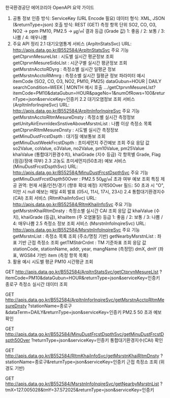 한국환경공단 에어코리아 OpenAPI 요약 가이드
1. 공통 정보
인증 방식: ServiceKey (URL Encode 필요)
데이터 형식: XML, JSON (&returnType=json)
호출 방식: REST (GET)
측정 항목 단위
SO2, CO, O3, NO2 → ppm
PM10, PM2.5 → ㎍/㎥
결과 등급 (Grade 값)
1: 좋음 / 2: 보통 / 3: 나쁨 / 4: 매우나쁨
2. 주요 API 정리
2.1 대기오염통계 서비스 (ArpltnStatsSvc)
URL: http://apis.data.go.kr/B552584/ArpltnStatsSvc
주요 기능
getCtprvnMesureLIst : 시도별 실시간 평균정보 조회
getCtprvnMesureSidoLIst : 시군구별 실시간 평균정보 조회
getMsrstnAcctoRDyrg : 측정소별 실시간 일평균 정보
getMsrstnAcctoRMmrg : 측정소별 실시간 월평균 정보
파라미터 예시
itemCode (SO2, CO, O3, NO2, PM10, PM25)
dataGubun=HOUR | DAILY
searchCondition=WEEK | MONTH
예시 호출
.../getCtprvnMesureLIst?itemCode=PM10&dataGubun=HOUR&pageNo=1&numOfRows=100&returnType=json&serviceKey=인증키
2.2 대기오염정보 조회 서비스 (ArpltnInforInqireSvc)
URL: http://apis.data.go.kr/B552584/ArpltnInforInqireSvc
주요 기능
getMsrstnAcctoRltmMesureDnsty : 측정소별 실시간 측정정보
getUnityAirEnvrnIdexSnstiveAboveMsrstnList : 나쁨 이상 측정소 목록
getCtprvnRltmMesureDnsty : 시도별 실시간 측정정보
getMinuDustFrcstDspth : 대기질 예보통보 조회
getMinuDustWeekFrcstDspth : 초미세먼지 주간예보 조회
주요 응답 값
so2Value, coValue, o3Value, no2Value, pm10Value, pm25Value
khaiValue (통합대기환경수치), khaiGrade (지수 등급)
각 항목별 Grade, Flag (점검/장애 여부)
2.3 고농도 초미세먼지(50초과) 예보 서비스 (MinuDustFrcstDspthSvc)
URL: http://apis.data.go.kr/B552584/MinuDustFrcstDspthSvc
주요 기능
getMinuDustFrcstDspth50Over : PM2.5 50㎍/㎥ 초과 여부 예보 조회
특징
제공 권역: 현재 서울/인천/경기 (향후 확대 예정)
지역50Over 필드: 50 초과 시 "O", 미만 시 null
예보는 매일 4회 발표 (05시, 11시, 17시, 23시)
2.4 통합대기환경지수(CAI) 조회 서비스 (RltmKhaiInfoSvc)
URL: http://apis.data.go.kr/B552584/RltmKhaiInfoSvc
주요 기능
getMsrstnKhaiRltmDnsty : 측정소별 실시간 CAI 조회
응답 값
khaiValue (수치), khaiGrade (등급), khaiItem (주 오염물질)
등급
1: 좋음 / 2: 보통 / 3: 나쁨 / 4: 매우나쁨
2.5 측정소 정보 조회 서비스 (MsrstnInfoInqireSvc)
URL: http://apis.data.go.kr/B552584/MsrstnInfoInqireSvc
주요 기능
getMsrstnList : 측정소 목록 조회 (주소/명칭 기반)
getNearbyMsrstnList : 좌표 기반 근접 측정소 조회
getTMStdrCrdnt : TM 기준좌표 조회
응답 값
stationCode, stationName, addr, year, mangName (측정망)
dmX, dmY (좌표, WGS84 기반)
item (측정 항목 목록)
3. 활용 예시
시도별 평균 PM10 시간평균 조회

GET http://apis.data.go.kr/B552584/ArpltnStatsSvc/getCtprvnMesureLIst
?itemCode=PM10&dataGubun=HOUR&returnType=json&serviceKey=인증키
종로구 측정소 실시간 데이터 조회

GET http://apis.data.go.kr/B552584/ArpltnInforInqireSvc/getMsrstnAcctoRltmMesureDnsty
?stationName=종로구&dataTerm=DAILY&returnType=json&serviceKey=인증키
PM2.5 50 초과 예보 확인

GET http://apis.data.go.kr/B552584/MinuDustFrcstDspthSvc/getMinuDustFrcstDspth50Over
?returnType=json&serviceKey=인증키
통합대기환경지수(CAI) 확인

GET http://apis.data.go.kr/B552584/RltmKhaiInfoSvc/getMsrstnKhaiRltmDnsty
?stationName=종로구&returnType=json&serviceKey=인증키
근접 측정소 조회 (위경도 기반)

GET http://apis.data.go.kr/B552584/MsrstnInfoInqireSvc/getNearbyMsrstnList
?tmX=127.005028&tmY=37.572025&returnType=json&serviceKey=인증키